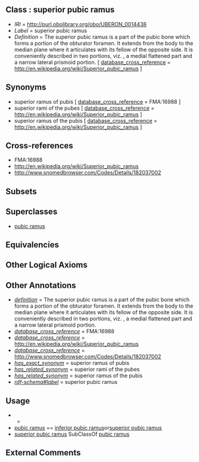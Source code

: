 
## Class : superior pubic ramus

 * *IRI* = http://purl.obolibrary.org/obo/UBERON_0014438
 * *Label* = superior pubic ramus
 * *Definition* = The superior pubic ramus is a part of the pubic bone which forms a portion of the obturator foramen. It extends from the body to the median plane where it articulates with its fellow of the opposite side. It is conveniently described in two portions, viz. , a medial flattened part and a narrow lateral prismoid portion. [ [database_cross_reference](../../ef/oboInOwl#hasDbXref.md) = http://en.wikipedia.org/wiki/Superior_pubic_ramus ]

## Synonyms

 * superior ramus of pubis [ [database_cross_reference](../../ef/oboInOwl#hasDbXref.md) = FMA:16988 ]
 * superior rami of the pubes [ [database_cross_reference](../../ef/oboInOwl#hasDbXref.md) = http://en.wikipedia.org/wiki/Superior_pubic_ramus ]
 * superior ramus of the pubis [ [database_cross_reference](../../ef/oboInOwl#hasDbXref.md) = http://en.wikipedia.org/wiki/Superior_pubic_ramus ]

## Cross-references

 * FMA:16988
 * http://en.wikipedia.org/wiki/Superior_pubic_ramus
 * http://www.snomedbrowser.com/Codes/Details/182037002

## Subsets


## Superclasses

 * [pubic ramus](../../UBERON/44/UBERON_0014444.md)

## Equivalencies


## Other Logical Axioms


## Other Annotations

 * *[definition](../../IAO/15/IAO_0000115.md)* = The superior pubic ramus is a part of the pubic bone which forms a portion of the obturator foramen. It extends from the body to the median plane where it articulates with its fellow of the opposite side. It is conveniently described in two portions, viz. , a medial flattened part and a narrow lateral prismoid portion.
 * *[database_cross_reference](../../ef/oboInOwl#hasDbXref.md)* = FMA:16988
 * *[database_cross_reference](../../ef/oboInOwl#hasDbXref.md)* = http://en.wikipedia.org/wiki/Superior_pubic_ramus
 * *[database_cross_reference](../../ef/oboInOwl#hasDbXref.md)* = http://www.snomedbrowser.com/Codes/Details/182037002
 * *[has_exact_synonym](../../ym/oboInOwl#hasExactSynonym.md)* = superior ramus of pubis
 * *[has_related_synonym](../../ym/oboInOwl#hasRelatedSynonym.md)* = superior rami of the pubes
 * *[has_related_synonym](../../ym/oboInOwl#hasRelatedSynonym.md)* = superior ramus of the pubis
 * *[rdf-schema#label](../../el/rdf-schema#label.md)* = superior pubic ramus

## Usage

 * -
 * [pubic ramus](../../UBERON/44/UBERON_0014444.md) == [inferior pubic ramus](../../UBERON/39/UBERON_0014439.md)or[superior pubic ramus](../../UBERON/38/UBERON_0014438.md)
 * [superior pubic ramus](../../UBERON/38/UBERON_0014438.md) SubClassOf [pubic ramus](../../UBERON/44/UBERON_0014444.md)

## External Comments

